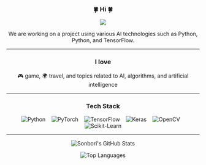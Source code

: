 <div align="center">
  <h3>🍀 Hi 🍀</h3>
  <p>
    <a href="https://sonbori.github.io/" target="_blank">
      <img src="https://img.shields.io/badge/Portfolio-000?style=flat&logo=GitHub&logoColor=white"/>
    </a>
  </p>
  <p>We are working on a project using various AI technologies such as Python, Python, and TensorFlow.</p>
  
  <hr/>

  <h3> I love</h3>
  <p>🎮 game, 🌍 travel, and topics related to AI, algorithms, and artificial intelligence</p>
  
  <hr/>

  <h3> Tech Stack </h3>
  <p>
    <img src="https://img.shields.io/badge/Python-3776AB?style=flat&logo=python&logoColor=white" alt="Python"/>
    &nbsp;&nbsp;
    <img src="https://img.shields.io/badge/PyTorch-EE4C2C?style=flat&logo=pytorch&logoColor=white" alt="PyTorch"/>
    &nbsp;&nbsp;
    <img src="https://img.shields.io/badge/TensorFlow-FF6F00?style=flat&logo=tensorflow&logoColor=white" alt="TensorFlow"/>
    &nbsp;&nbsp;
    <img src="https://img.shields.io/badge/Keras-D00000?style=flat&logo=keras&logoColor=white" alt="Keras"/>
    &nbsp;&nbsp;
    <img src="https://img.shields.io/badge/OpenCV-5C3EE8?style=flat&logo=opencv&logoColor=white" alt="OpenCV"/>
    &nbsp;&nbsp;
    <img src="https://img.shields.io/badge/Scikit--Learn-F7931E?style=flat&logo=scikit-learn&logoColor=white" alt="Scikit-Learn"/>
  </p>
  
  <hr/>

  <p>
    <img src="https://github-readme-stats.vercel.app/api?username=Sonbori&show_icons=true&theme=tokyonight" alt="Sonbori's GitHub Stats"/>
  </p>
  <p>
    <img src="https://github-readme-stats.vercel.app/api/top-langs/?username=Sonbori&layout=compact&theme=tokyonight" alt="Top Languages"/>
  </p>
</div>
